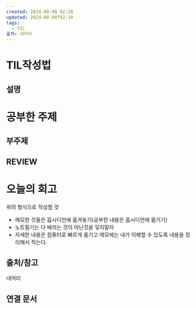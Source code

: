 ```yaml
---
created: 2024-08-08 02:28
updated: 2024-08-08T02:30
tags:
  - TIL
출처: 내머리
---
```

# TIL작성법 

## 설명
# 공부한 주제
## 부주제

## REVIEW

# 오늘의 회고

위의 형식으로 작성할 것
- 메모한 것들은 옵시디언에 옮겨놓기(공부한 내용은 옵시디언에 옮기기)
- 노트필기는 다 배끼는 것이 아닌것을 잊지말자 
- 자세한 내용은 컴퓨터로 빠르게 옮기고 메모에는 내가 이해할 수 있도록 내용을 정리해서 적는다. 
## 출처/참고
내머리
## 연결 문서


